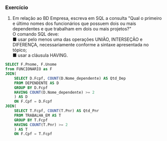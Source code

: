 ### Exercício

1. Em relação ao BD Empresa, escreva em SQL a consulta "Qual o primeiro e último nomes dos funcionários que possuem dois ou mais dependentes e que trabalham em dois ou mais projetos?"<br>O comando SQL deve:<br>■ usar pelo menos uma das operações UNIÃO, INTERSEÇÃO e DIFERENÇA, necessariamente conforme a sintaxe apresentada no tópico;<br>■ usar a cláusula HAVING.

~~~SQL
SELECT F.Pnome, F.Unome
from FUNCIONARIO as F
JOIN(
    SELECT D.Fcpf, COUNT(D.Nome_dependente) AS Qtd_Dep
    FROM DEPENDENTE AS D
    GROUP BY D.Fcpf
    HAVING COUNT(D.Nome_dependente) >= 2
	) AS D
    ON F.Cpf = D.Fcpf
JOIN(
    SELECT T.Fcpf, COUNT(T.Pnr) AS Qtd_Pnr
    FROM TRABALHA_EM AS T
    GROUP BY T.Fcpf
    HAVING COUNT(T.Pnr) >= 2
    ) AS T
    ON F.Cpf = T.Fcpf
~~~

